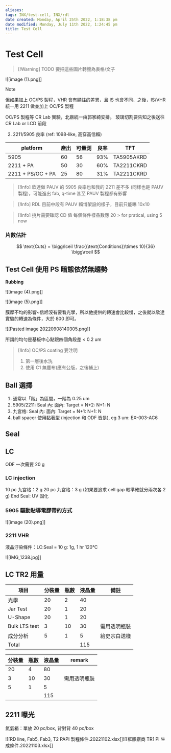 ```yaml
---
aliases: 
tags: INX/test-cell, INX/rdl
date created: Monday, April 25th 2022, 1:18:38 pm
date modified: Monday, July 11th 2022, 1:24:45 pm
title: Test Cell
---
```


# Test Cell

> [!Warning] TODO
> 要把這些圖片轉謄為表格/文子

![[image (1).png]]




> [!Note]
> 但如果加上 OC/PS 製程，VHR 會有顯註的差異，且 IS 也會不同，之後，IS/VHR 統一用 2211 做並加上 OC/PS 製程

OC/PS 製程等 CR Lab 實驗，北廠統一由郭家綺安排。
玻璃切割要告知之後送往 CR Lab or LCD 前段

2. 2211/5905 良率 (ref: 1098-like, 高穿高信賴)

| platform          | 產出 | 可量測 | 良率 | TFT        |
| ----------------- | ---- | ------ | ---- | ---------- |
| 5905              | 60   | 56     | 93%  | TA5905AKRD |
| 2211 + PA         | 50   | 30     | 60%  | TA2211CKRD |
| 2211 + PS/OC + PA | 25   | 80     | 31%  | TA2211CKRD |

> [!Info]
> 欣達做 PAUV 的 5905 良率也和我的 2211 差不多 (同樣也是 PAUV 製程)，可能進出 fab, q-time 甚至 PAUV 製程都有影響

> [!Info]
> RDL 目前中段有 PAUV
> 賴博架設的樣子，目前只能曝 10x10

>[!Info]
> 挑片需要確認 CD 值
> 每個條件樣品數應 20 > for pratical, using 5 now

### 片數估計

$$
\text{Cuts} = \bigg\lceil \frac{(\text{Conditions})\times 10}{36} \bigg\rceil
$$

## Test Cell 使用 PS 暗態依然無趨勢

**Rubbing**

![[image (4).png]]

![[image (5).png]]

膜厚不均的影響~信旭沒有要看光學，所以他提供的轉速會比較慢，之後就以欣達實驗的轉速為條件，大於 800 即可。

![[Pasted image 20220908140305.png]]

所謂的均勻是基板中心點跟四個角段差 < 0.2 um

> [!Info]
> OC/PS coating 要注明
> 1. 第一層後水洗
> 2. 使用 C1 無塵布(應有公版，之後補上)

## Ball 選擇

1. 通常以「階」為區間，一階為 0.25 um
2. 5905/2211: Seal 內: 面內: Target = N+2: N+1: N
3. 九宮格: Seal 內: 面內: Target = N+1: N+1: N
4. ball spacer 使用黏著型 (injection 和 ODF 皆是), eg 3 um: EX-003-AC6

## Seal

## LC

ODF 一次需要 20 g

### LC injection 

10 pc 九宮格：2 g
20 pc 九宮格：3 g (如果要追求 cell gap 較準確就分兩次各 2 g)
End Seal: UV 固化

### 5905 驅動貼導電膠帶的方式

![[image (20).png]]

### 2211 VHR

液晶汙染條件：LC:Seal = 10 g: 1g, 1 hr 120°C

![[IMG_1238.jpg]]

## LC TR2 用量

| 項目          | 分裝量 | 瓶數 | 液晶量 | 備註         |
| ------------- | ------ | ---- | ------ | ------------ |
| 光學          | 20     | 2    | 40     |              |
| Jar Test      | 20     | 1    | 20     |              |
| U-Shape       | 20     | 1    | 20     |              |
| Bulk LTS test | 3      | 10   | 30     | 需用透明瓶裝 | 
| 成分分析      | 5      | 1    | 5      | 給史宗白送樣 |
| Total         |        |      | 115    |              |

| 分裝量 | 瓶數 | 液晶量 | remark       |
| ------ | ---- | ------ | ------------ |
| 20     | 4    | 80     |              |
| 3      | 10   | 30     | 需用透明瓶裝 | 
| 5      | 1    | 5      |              |
|        |      | 115    |              |

## 2211 曝光

氮氣箱：單放 20 pc/box, 背對背 40 pc/box

![[RD line, Fab5, Fab3, T2 PAPI 製程條件.20221102.xlsx]]![[框膠廠商 TR1 PI 生成條件.20221103.xlsx]]


